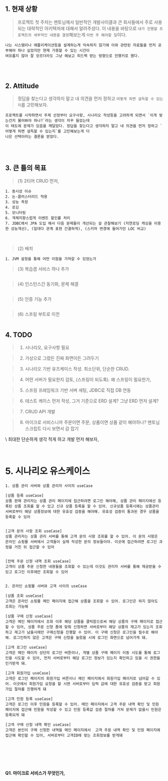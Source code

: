 
## 1. 현재 상황
> 프로젝트 첫 주차는 멘토님께서 일반적인 개발사이클과 큰 회사들에서 주로 사용되는 대략적인 아키텍처에 대해서 알려주셨다. 이 내용을 바탕으로 `내가 진행할 프로젝트의 세부적인 내용을 결정`해보는게 `이번 주 해야할 일`이다.
```
나는 시스템이나 애플리케이션등을 설계하는게 익숙하지 않기에 이와 관련된 자료들을 먼저 공부해야 하나 싶었지만 현재 가용할 수 있는 시간이
여유롭지 않아 잘 모르더라도 그냥 해보고 피드백 받는 방향으로 진행키로 했다.
```

## 


<br>

## 2. Attitude
> 정답을 찾는다고 생각하지 말고 내 의견을 먼저 정하고 `어떻게 하면 설득할 수 있는지`를 고민해보자.
```
프로젝트를 시작하면서 주제 선정부터 요구사항, 시나리오 작성등을 고려하게 되면서 `이게 맞는건지 물어봐야 하나?`라는 생각이 자꾸 들었는데
이 태도에 문제가 있음을 깨달았다. 정답을 찾는다고 생각하지 말고 내 의견을 먼저 정하고 `어떻게 하면 설득할 수 있는지`를 고민해보는게 더
나은 선택이라는 결론을 얻었다.
````

##

<br>


## 3. 큰 틀의 목표
> (1) 2티어 CRUD 먼저,
```
1. 동시성 이슈
2. 논-클러스터리드 적용
3. 성능 측정
4. 로깅
5. 모니터링
6. 객체지향스럽게 이벤트 할인률 처리
7. JDBC에서 JPA 도입 해서 다음 문제들이 개선되는 걸 관찰해보기 (지연로딩 캐싱을 이용한 성능개선), (일대다 관계 표현 간결하게), (스키마 변경에 들어가던 LOC 비교)
```

<br>

> (2) 배치
```
1. JVM 설정을 통해 어떤 이점을 가져갈 수 있었는가 
```


> (3) 복습겸 서비스 하나 추가
```-
```

> (4) 인스턴스간 동기화, 문제 해결
```-
```


> (5) 인증 기능 추가
```-
```

> (6) 스프링 부트로 이전
```-
```

## 4. TODO

> 1. 시나리오, 요구사항 필요

> 2. 가상으로 그렸든 진짜 화면이든 그려두기

> 3. 시나리오 기반 유즈케이스 작성. 최소단위, 단순한 CRUD.

> 4. 어떤 서버가 필요한지 검토, (스프링이 되도록). 왜 스프링이 필요한가,

> 5. 스프링 프레임워크 기반 서버 세팅, JDBC로 직접 DB 연동

> 6. 테스트 케이스 먼저 작성, 그거 기준으로 ERD 설계? 그냥 ERD 먼저 설계?

> 7. CRUD API 개발

> 8. 마이크로 서비스니까 주문이면 주문, 상품이면 상품 같이 해야하나? 멘토님 스크립트 다시 보면서 감 잡기

\\ 최대한 단순하게 생각 적게 하고 개발 먼저 해보자,



<br>

# 5. 시나리오 유스케이스

```
1. 상품 관리 서버와 상품 관리자 사이의 useCase

[상품 등록 useCase]
상품 판매 관리자는 상품 관리 페이지에 접근하려면 로그인 해야해, 상품 관리 페이지에선 등록된 상품 조회를 할 수 있고 신규 상품 등록을 할 수 있어. 신규상품 등록시에는 상품관리 서버로부터 해당 상품정보에 대한 유효성 검증을 해야해. 유효성 검증이 통과된 경우 상품을 등록할 수 있어


[고객 문의 사항 조회 useCase]
상품 관리자는 상품 관리 서버를 통해 고객 문의 사항 조회를 할 수 있어. 이 문의 사항은 온라인 쇼핑몰 서버에서 고객들이 실제 작성한 문의 정보들이야. 이곳에 접근하려면 로그인 과정을 거친 뒤 접근할 수 있어


[전체 주문 신청 내역 조회 useCase]
고객이 상품 주문 신청한 내용들을 조회할 수 있는데 이것도 관리자 서버를 통해 제공받을 수 있고 로그인 이후에만 조회할 수 있어


2. 온라인 쇼핑몰 서버와 고객 사이의 useCase

[상품 조회 useCase]
고객은 온라인 쇼핑몰 메인 페이지에 접근해 상품을 조회할 수 있어. 로그인은 하지 않아도 조회는 가능해

[상품 구매 신청 useCase]
고객은 메인 페이지에서 조회 이후 해당 상품을 클릭함으로써 해당 상품의 구매 페이지로 접근할 수 있어, 상품 주문 신청 폼에 맞춰 신청하면 서버로부터 해당 상품의 재고가 있는지 조회하고 재고가 남을시에만 구매신청을 진행할 수 있어. 이 구매 신청은 로그인을 필수로 해야해. 로그인하지 않은 고객은 구매 신청을 눌렀을 시에 로그인 화면으로 넘어가게 돼.

[고객 로그인 useCase]
고객은 메인 페이지 상단의 로그인 버튼이나, 개별 상품 구매 페이지 이동 시도를 통해 로그인을 시도할 수 있어, 먼저 서버로부터 해당 로그인 정보가 있는지 확인하고 있을 시 권한을 인가받게 돼.

[고객 회원가입 useCase]
고객은 로그인 페이지의 회원가입 버튼이나 메인 페이지에서 회원가입 페이지로 넘어갈 수 있어. 이곳에서 회원가입 요청을 할 시엔 서버로부터 입력 값에 대한 유효성 검증을 받고 회원 가입 절차를 진행하게 돼

[고객 민원 등록 useCase]
고객은 로그인 이후 민원을 등록할 수 있어. 메인 페이지에서 고객 주문 내역 확인 및 민원 페이지에 접근해 민원을 작성할 수 있고 민원 등록값 검증 절차를 거쳐 문제가 없을시 민원은 등록되게 돼

[고객 구매 신청 내역 확인 useCase]
고객은 본인이 구매 신청한 내역을 메인 페이지에서  고객 주문 내역 확인 및 민원 페이지에 접근해 확인할 수 있어, 서버로부터 고객ID에 맞는 조회정보를 받게돼
```

<br>
<br>
<br>
<br>




#### Q1. 마이크로 서비스가 무엇인가,

